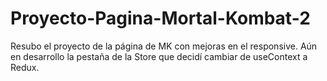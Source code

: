 # Proyecto-Pagina-Mortal-Kombat-2
Resubo el proyecto de la página de MK con mejoras en el responsive. Aún en desarrollo la pestaña de la Store que decidí cambiar de useContext a Redux.
